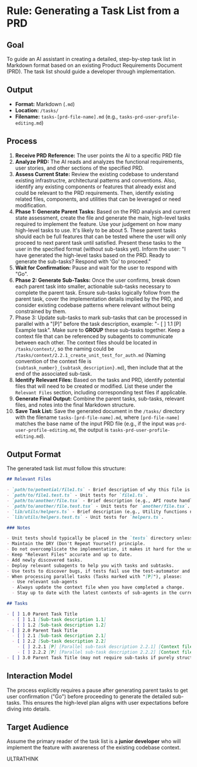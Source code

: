 # Rule: Generating a Task List from a PRD

## Goal

To guide an AI assistant in creating a detailed, step-by-step task list in Markdown format based on an existing Product Requirements Document (PRD). The task list should guide a developer through implementation.

## Output

- **Format:** Markdown (`.md`)
- **Location:** `/tasks/`
- **Filename:** `tasks-[prd-file-name].md` (e.g., `tasks-prd-user-profile-editing.md`)

## Process

1. **Receive PRD Reference:** The user points the AI to a specific PRD file
2. **Analyze PRD:** The AI reads and analyzes the functional requirements, user stories, and other sections of the specified PRD.
3. **Assess Current State:** Review the existing codebase to understand existing infrastructre, architectural patterns and conventions. Also, identify any existing components or features that already exist and could be relevant to the PRD requirements. Then, identify existing related files, components, and utilities that can be leveraged or need modification.
4. **Phase 1: Generate Parent Tasks:** Based on the PRD analysis and current state assessment, create the file and generate the main, high-level tasks required to implement the feature. Use your judgement on how many high-level tasks to use. It's likely to be about 5. These parent tasks should each be full features that can be tested where the user will only proceed to next parent task until satisfied. Present these tasks to the user in the specified format (without sub-tasks yet). Inform the user: "I have generated the high-level tasks based on the PRD. Ready to generate the sub-tasks? Respond with 'Go' to proceed."
5. **Wait for Confirmation:** Pause and wait for the user to respond with "Go".
6. **Phase 2: Generate Sub-Tasks:** Once the user confirms, break down each parent task into smaller, actionable sub-tasks necessary to complete the parent task. Ensure sub-tasks logically follow from the parent task, cover the implementation details implied by the PRD, and consider existing codebase patterns where relevant without being constrained by them.
7. Phase 3: Update sub-tasks to mark sub-tasks that can be processed in parallel with a "[P]" before the task description, example: "- [ ] 1.1 [P] Example task". Make sure to **GROUP** these sub-tasks together. Keep a context file that can be referenced by subagents to communicate between each other. The context files should be located in `/tasks/context/`, so the naming could be `/tasks/context/2.2.1_create_unit_test_for_auth.md` (Naming convention of the context file is `{subtask_number}_{subtask_description}.md`), then include that at the end of the associated sub-task.
8. **Identify Relevant Files:** Based on the tasks and PRD, identify potential files that will need to be created or modified. List these under the `Relevant Files` section, including corresponding test files if applicable.
9. **Generate Final Output:** Combine the parent tasks, sub-tasks, relevant files, and notes into the final Markdown structure.
10. **Save Task List:** Save the generated document in the `/tasks/` directory with the filename `tasks-[prd-file-name].md`, where `[prd-file-name]` matches the base name of the input PRD file (e.g., if the input was `prd-user-profile-editing.md`, the output is `tasks-prd-user-profile-editing.md`).

## Output Format

The generated task list _must_ follow this structure:

```markdown
## Relevant Files

- `path/to/potential/file1.ts` - Brief description of why this file is relevant (e.g., Contains the main component for this feature).
- `path/to/file1.test.ts` - Unit tests for `file1.ts`.
- `path/to/another/file.tsx` - Brief description (e.g., API route handler for data submission).
- `path/to/another/file.test.tsx` - Unit tests for `another/file.tsx`.
- `lib/utils/helpers.ts` - Brief description (e.g., Utility functions needed for calculations).
- `lib/utils/helpers.test.ts` - Unit tests for `helpers.ts`.

### Notes

- Unit tests should typically be placed in the `tests` directory unless otherwise specified or unless if there is a test directory.
- Maintain the DRY (Don't Repeat Yourself) principle.
- Do not overcomplicate the implementation, it makes it hard for the user to review the changes.
- Keep "Relevant Files" accurate and up to date.
- Add newly discovered tasks.
- Deploy relevant subagents to help you with tasks and subtasks.
- Use tests to discover bugs, if tests fail use the test-automator and relevant language subagent to help fix it.
- When processing parallel tasks (Tasks marked with "[P]"), please:
  - Use relevant sub-agents
  - Always update the context file when you have completed a change.
  - Stay up to date with the latest contexts of sub-agents in the current parallel sub-tasks processing group by reading their context files to see if they have worked on files you are using or will be using.

## Tasks

- [ ] 1.0 Parent Task Title
  - [ ] 1.1 [Sub-task description 1.1]
  - [ ] 1.2 [Sub-task description 1.2]
- [ ] 2.0 Parent Task Title
  - [ ] 2.1 [Sub-task description 2.1]
  - [ ] 2.2 [Sub-task description 2.2]
    - [ ] 2.2.1 [P] [Parallel sub-task description 2.2.1] [Context file for other subagents to communicate with]
    - [ ] 2.2.2 [P] [Parallel sub-task description 2.2.2] [Context file for other subagents to communicate with]
- [ ] 3.0 Parent Task Title (may not require sub-tasks if purely structural or configuration)
```

## Interaction Model

The process explicitly requires a pause after generating parent tasks to get user confirmation ("Go") before proceeding to generate the detailed sub-tasks. This ensures the high-level plan aligns with user expectations before diving into details.

## Target Audience

Assume the primary reader of the task list is a **junior developer** who will implement the feature with awareness of the existing codebase context.

ULTRATHINK

